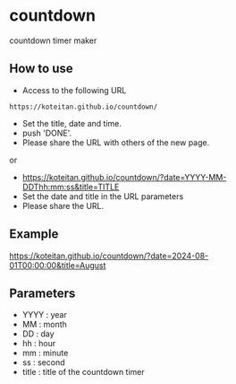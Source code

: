 # countdown
countdown timer maker

## How to use
+ Access to the following URL
``` 
https://koteitan.github.io/countdown/
```
+ Set the title, date and time.
+ push 'DONE'.
+ Please share the URL with others of the new page.

or

+ https://koteitan.github.io/countdown/?date=YYYY-MM-DDThh:mm:ss&title=TITLE
+ Set the date and title in the URL parameters
+ Please share the URL.

## Example
https://koteitan.github.io/countdown/?date=2024-08-01T00:00:00&title=August

## Parameters
- YYYY : year
- MM : month
- DD : day
- hh : hour
- mm : minute
- ss : second
- title : title of the countdown timer

